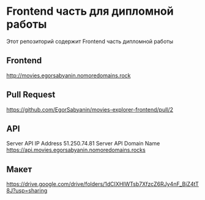 # Frontend часть для дипломной работы

Этот репозиторий содержит Frontend часть дипломной работы
## Frontend

<http://movies.egorsabyanin.nomoredomains.rock>

## Pull Request

<https://github.com/EgorSabyanin/movies-explorer-frontend/pull/2>

## API

Server API IP Address 51.250.74.81
Server API Domain Name <https://api.movies.egorsabyanin.nomoredomains.rocks>

## Макет

<https://drive.google.com/drive/folders/1dCIXHIWTsb7XfzcZ6RJy4nF_BiZ4tT8J?usp=sharing>


